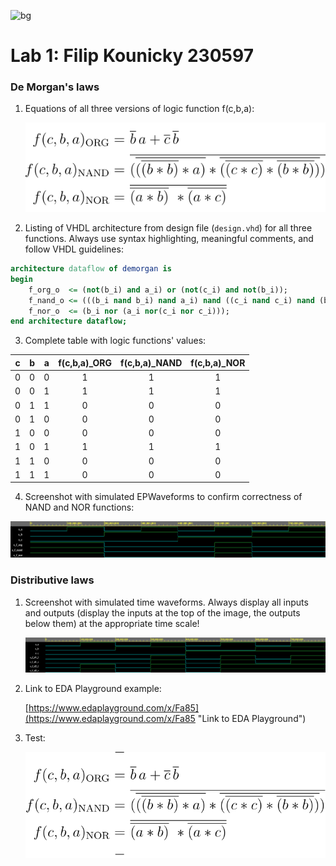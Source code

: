 ![bg](white)
# Lab 1: Filip Kounicky 230597


### De Morgan's laws

1. Equations of all three versions of logic function f(c,b,a):

   ![Logic functions](images/equations01.png)

2. Listing of VHDL architecture from design file (`design.vhd`) for all three functions. Always use syntax highlighting, meaningful comments, and follow VHDL guidelines:

```vhdl
architecture dataflow of demorgan is
begin
    f_org_o  <= (not(b_i) and a_i) or (not(c_i) and not(b_i));
    f_nand_o <= (((b_i nand b_i) nand a_i) nand ((c_i nand c_i) nand (b_i nand b_i)))
    f_nor_o  <= (b_i nor (a_i nor(c_i nor c_i)));
end architecture dataflow;
```

3. Complete table with logic functions' values:

| **c** | **b** |**a** | **f(c,b,a)_ORG** | **f(c,b,a)_NAND** | **f(c,b,a)_NOR** |
| :-: | :-: | :-: | :-: | :-: | :-: |
| 0 | 0 | 0 | 1 | 1 | 1 |
| 0 | 0 | 1 | 1 | 1 | 1 |
| 0 | 1 | 1 | 0 | 0 | 0 |
| 0 | 1 | 0 | 0 | 0 | 0 |
| 1 | 0 | 0 | 0 | 0 | 0 |
| 1 | 0 | 1 | 1 | 1 | 1 |
| 1 | 1 | 0 | 0 | 0 | 0 |
| 1 | 1 | 1 | 0 | 0 | 0 |

4. Screenshot with simulated EPWaveforms to confirm correctness of NAND and NOR functions:

![EPWaves of De Morgan's Laws](images/EPWaves01.png)

### Distributive laws

1. Screenshot with simulated time waveforms. Always display all inputs and outputs (display the inputs at the top of the image, the outputs below them) at the appropriate time scale!

   ![EPWaves of Distributive Laws](images/EPWaves02.png)

2. Link to EDA Playground example:

   [https://www.edaplayground.com/x/Fa85](https://www.edaplayground.com/x/Fa85 "Link to EDA Playground")





3. Test:

   ![A](images/DeMorgansLaws01.svg "Test test TEST")